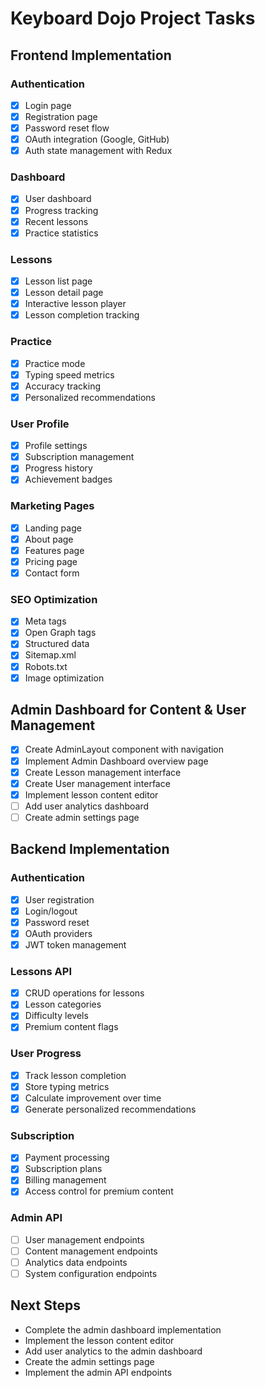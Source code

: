 # Keyboard Dojo Project Tasks

## Frontend Implementation

### Authentication
- [x] Login page
- [x] Registration page
- [x] Password reset flow
- [x] OAuth integration (Google, GitHub)
- [x] Auth state management with Redux

### Dashboard
- [x] User dashboard
- [x] Progress tracking
- [x] Recent lessons
- [x] Practice statistics

### Lessons
- [x] Lesson list page
- [x] Lesson detail page
- [x] Interactive lesson player
- [x] Lesson completion tracking

### Practice
- [x] Practice mode
- [x] Typing speed metrics
- [x] Accuracy tracking
- [x] Personalized recommendations

### User Profile
- [x] Profile settings
- [x] Subscription management
- [x] Progress history
- [x] Achievement badges

### Marketing Pages
- [x] Landing page
- [x] About page
- [x] Features page
- [x] Pricing page
- [x] Contact form

### SEO Optimization
- [x] Meta tags
- [x] Open Graph tags
- [x] Structured data
- [x] Sitemap.xml
- [x] Robots.txt
- [x] Image optimization

## Admin Dashboard for Content & User Management
- [x] Create AdminLayout component with navigation
- [x] Implement Admin Dashboard overview page
- [x] Create Lesson management interface
- [x] Create User management interface
- [x] Implement lesson content editor
- [ ] Add user analytics dashboard
- [ ] Create admin settings page

## Backend Implementation

### Authentication
- [x] User registration
- [x] Login/logout
- [x] Password reset
- [x] OAuth providers
- [x] JWT token management

### Lessons API
- [x] CRUD operations for lessons
- [x] Lesson categories
- [x] Difficulty levels
- [x] Premium content flags

### User Progress
- [x] Track lesson completion
- [x] Store typing metrics
- [x] Calculate improvement over time
- [x] Generate personalized recommendations

### Subscription
- [x] Payment processing
- [x] Subscription plans
- [x] Billing management
- [x] Access control for premium content

### Admin API
- [ ] User management endpoints
- [ ] Content management endpoints
- [ ] Analytics data endpoints
- [ ] System configuration endpoints

## Next Steps
- Complete the admin dashboard implementation
- Implement the lesson content editor
- Add user analytics to the admin dashboard
- Create the admin settings page
- Implement the admin API endpoints 